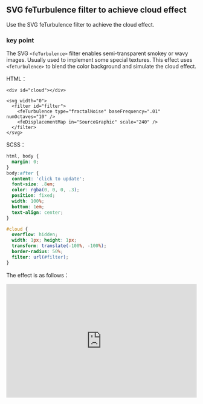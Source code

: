 ## SVG feTurbulence filter to achieve cloud effect

Use the SVG feTurbulence filter to achieve the cloud effect.

### key point

The SVG `<feTurbulence>` filter enables semi-transparent smokey or wavy images. Usually used to implement some special textures. This effect uses `<feTurbulence>` to blend the color background and simulate the cloud effect.

HTML：

```
<div id="cloud"></div>

<svg width="0">
  <filter id="filter">
    <feTurbulence type="fractalNoise" baseFrequency=".01" numOctaves="10" />
    <feDisplacementMap in="SourceGraphic" scale="240" />
  </filter>
</svg>
```

SCSS：
```scss
html, body { 
  margin: 0; 
}
body:after {
  content: 'click to update';
  font-size: .8em;
  color: rgba(0, 0, 0, .3);
  position: fixed;
  width: 100%;
  bottom: 1em;
  text-align: center;
}

#cloud {
  overflow: hidden;
  width: 1px; height: 1px;
  transform: translate(-100%, -100%);
  border-radius: 50%;
  filter: url(#filter);
}
```

The effect is as follows：

<iframe height="300" style="width: 100%;" scrolling="no" title="svg-feturbulence-clouds" src="https://codepen.io/dvha/embed/KKbxMBG?default-tab=html%2Cresult" frameborder="no" loading="lazy" allowtransparency="true" allowfullscreen="true">
  See the Pen <a href="https://codepen.io/dvha/pen/KKbxMBG">
  svg-feturbulence-clouds</a> by HaDV (<a href="https://codepen.io/dvha">@dvha</a>)
  on <a href="https://codepen.io">CodePen</a>.
</iframe>
